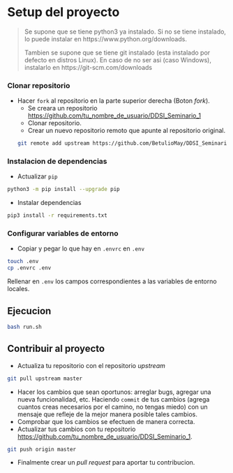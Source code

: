 # Setup del proyecto

<blockquote>
	<p>Se supone que se tiene python3 ya instalado. Si no se tiene instalado, lo puede instalar en https://www.python.org/downloads.</p>
	<p>Tambien se supone que se tiene git instalado (esta instalado por defecto en distros Linux). En caso de no ser asi (caso Windows), instalarlo en https://git-scm.com/downloads</p>
</blockquote>

### Clonar repositorio

- Hacer `fork` al repositorio en la parte superior derecha (Boton _fork_).
	- Se creara un repositorio https://github.com/tu_nombre_de_usuario/DDSI_Seminario_1
	- Clonar repositorio.
	- Crear un nuevo repositorio remoto que apunte al repositorio original.
	```bash
	git remote add upstream https://github.com/BetulioMay/DDSI_Seminario_1
	```

### Instalacion de dependencias

- Actualizar `pip`
```bash
python3 -m pip install --upgrade pip
```

- Instalar dependencias
```bash
pip3 install -r requirements.txt
```

### Configurar variables de entorno

- Copiar y pegar lo que hay en `.envrc` en `.env`
```bash
touch .env
cp .envrc .env
```

Rellenar en `.env` los campos correspondientes a las variables de entorno locales.

## Ejecucion

```bash
bash run.sh
```

## Contribuir al proyecto

- Actualiza tu repositorio con el repositorio _upstream_
```bash
git pull upstream master
```
- Hacer los cambios que sean oportunos: arreglar bugs, agregar una nueva funcionalidad, etc. Haciendo `commit` de tus cambios (agrega cuantos creas necesarios por el camino, no tengas miedo) con un mensaje que refleje de la mejor manera posible tales cambios.
- Comprobar que los cambios se efectuen de manera correcta.
- Actualizar tus cambios con tu repositorio https://github.com/tu_nombre_de_usuario/DDSI_Seminario_1.
```bash
git push origin master
```
- Finalmente crear un _pull request_ para aportar tu contribucion.